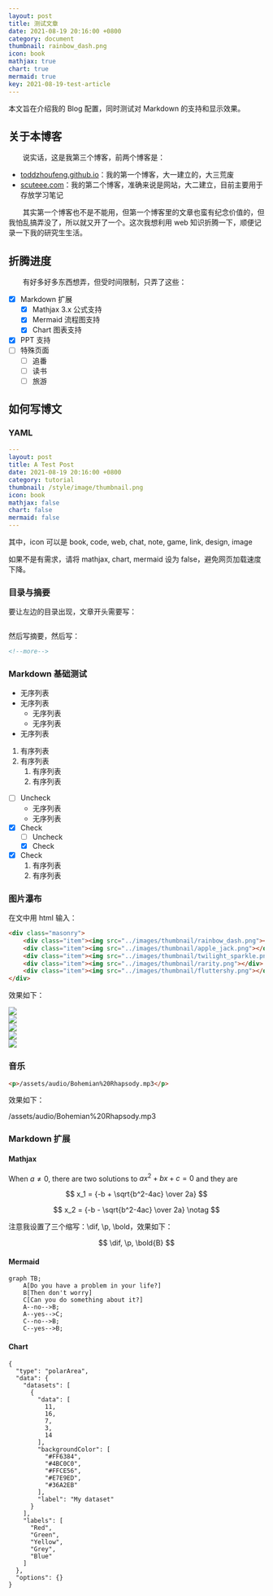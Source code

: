 ```yaml
---
layout: post
title: 测试文章
date: 2021-08-19 20:16:00 +0800
category: document
thumbnail: rainbow_dash.png
icon: book
mathjax: true
chart: true
mermaid: true
key: 2021-08-19-test-article
---
```


本文旨在介绍我的 Blog 配置，同时测试对 Markdown 的支持和显示效果。
<!--more-->

## 关于本博客

&emsp;&emsp;说实话，这是我第三个博客，前两个博客是：

- [toddzhoufeng.github.io](https://toddzhoufeng.github.io)：我的第一个博客，大一建立的，大三荒废
- [scuteee.com](https://scuteee.com)：我的第二个博客，准确来说是网站，大二建立，目前主要用于存放学习笔记

&emsp;&emsp;其实第一个博客也不是不能用，但第一个博客里的文章也蛮有纪念价值的，但我怕乱搞弄没了，所以就又开了一个。这次我想利用 web 知识折腾一下，顺便记录一下我的研究生生活。

## 折腾进度

&emsp;&emsp;有好多好多东西想弄，但受时间限制，只弄了这些：

- [x] Markdown 扩展
  - [x] Mathjax 3.x 公式支持
  - [x] Mermaid 流程图支持
  - [x] Chart 图表支持
- [x] PPT 支持
- [ ] 特殊页面
  - [ ] 追番
  - [ ] 读书
  - [ ] 旅游

## 如何写博文

### YAML

```yaml
---
layout: post
title: A Test Post
date: 2021-08-19 20:16:00 +0800
category: tutorial
thumbnail: /style/image/thumbnail.png
icon: book
mathjax: false
chart: false
mermaid: false
---
```

其中，icon 可以是 book, code, web, chat, note, game, link, design, image

如果不是有需求，请将 mathjax, chart, mermaid 设为 false，避免网页加载速度下降。

### 目录与摘要

要让左边的目录出现，文章开头需要写：

```markdown

```

然后写摘要，然后写：

```markdown
<!--more-->
```

### Markdown 基础测试

- 无序列表
- 无序列表
  - 无序列表
  - 无序列表
- 无序列表

1. 有序列表
2. 有序列表
   1. 有序列表
   2. 有序列表

- [ ] Uncheck
  - 无序列表
  - 无序列表
- [x] Check
  - [ ] Uncheck
  - [x] Check
- [x] Check
  1. 有序列表
  2. 有序列表

### 图片瀑布

在文中用 html 输入：

```html
<div class="masonry">
    <div class="item"><img src="../images/thumbnail/rainbow_dash.png"></div>
    <div class="item"><img src="../images/thumbnail/apple_jack.png"></div>
    <div class="item"><img src="../images/thumbnail/twilight_sparkle.png"></div>
    <div class="item"><img src="../images/thumbnail/rarity.png"></div>
    <div class="item"><img src="../images/thumbnail/fluttershy.png"></div>
</div>
```

效果如下：

<div class="masonry">
    <div class="item"><img src="../images/thumbnail/rainbow_dash.png"></div>
    <div class="item"><img src="../images/thumbnail/apple_jack.png"></div>
    <div class="item"><img src="../images/thumbnail/twilight_sparkle.png"></div>
    <div class="item"><img src="../images/thumbnail/rarity.png"></div>
    <div class="item"><img src="../images/thumbnail/fluttershy.png"></div>
</div>

### 音乐

```html
<p>/assets/audio/Bohemian%20Rhapsody.mp3</p>
```

效果如下：

<p>/assets/audio/Bohemian%20Rhapsody.mp3</p>

### Markdown 扩展

#### Mathjax

When $a \ne 0$, there are two solutions to $ax^2 + bx + c = 0$ and they are

$$
x_1 = {-b + \sqrt{b^2-4ac} \over 2a}
$$

$$
x_2 = {-b - \sqrt{b^2-4ac} \over 2a} \notag
$$

注意我设置了三个缩写：\dif, \p, \bold，效果如下：

$$
\dif, \p, \bold{B}
$$

#### Mermaid

```mermaid
graph TB;
    A[Do you have a problem in your life?]
    B[Then don't worry]
    C[Can you do something about it?]
    A--no-->B;
    A--yes-->C;
    C--no-->B;
    C--yes-->B;
```

#### Chart

```chart
{
  "type": "polarArea",
  "data": {
    "datasets": [
      {
        "data": [
          11,
          16,
          7,
          3,
          14
        ],
        "backgroundColor": [
          "#FF6384",
          "#4BC0C0",
          "#FFCE56",
          "#E7E9ED",
          "#36A2EB"
        ],
        "label": "My dataset"
      }
    ],
    "labels": [
      "Red",
      "Green",
      "Yellow",
      "Grey",
      "Blue"
    ]
  },
  "options": {}
}
```
